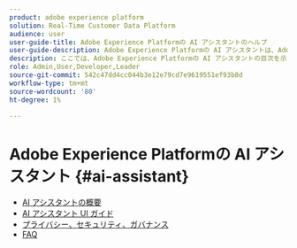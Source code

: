 ```yaml
---
product: adobe experience platform
solution: Real-Time Customer Data Platform
audience: user
user-guide-title: Adobe Experience Platformの AI アシスタントのヘルプ
user-guide-description: Adobe Experience Platformの AI アシスタントは、Adobeアプリケーションのワークフローを高速化するために使用できる対話型エクスペリエンスです。 AI アシスタントを使用すると、製品の知識をより深く理解したり、問題をトラブルシューティングしたり、情報を検索して運用インサイトを見つけたりできます。
description: ここでは、Adobe Experience Platformの AI アシスタントの目次を示します。
role: Admin,User,Developer,Leader
source-git-commit: 542c47dd4cc044b3e12e79cd7e9619551ef93b8d
workflow-type: tm+mt
source-wordcount: '80'
ht-degree: 1%

---
```



# Adobe Experience Platformの AI アシスタント {#ai-assistant}

* [AI アシスタントの概要](home.md)
* [AI アシスタント UI ガイド](ui-guide.md)
* [プライバシー、セキュリティ、ガバナンス](privacy.md)
* [FAQ](faq.md)